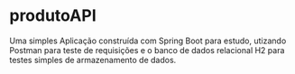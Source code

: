 # produtoAPI
Uma simples Aplicação construída com Spring Boot para estudo, utizando Postman para teste de requisições e o banco de dados relacional H2 para testes simples de armazenamento de dados.

